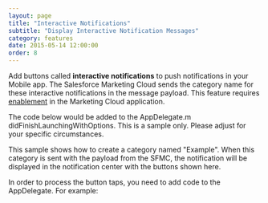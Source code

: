 ```yaml
---
layout: page
title: "Interactive Notifications"
subtitle: "Display Interactive Notification Messages"
category: features
date: 2015-05-14 12:00:00
order: 8
---
```

Add buttons called **interactive notifications** to push notifications in your Mobile app. The Salesforce Marketing Cloud sends the category name for these interactive notifications in the message payload. This feature requires [enablement](http://help.exacttarget.com/en/documentation/mobilepush/administering_your_mobilepush_account/apps_and_optional_settings_in_your_mobilepush_account/#interactiveNotifications) in the Marketing Cloud application.

The code below would be added to the AppDelegate.m didFinishLaunchingWithOptions.  This is a sample only.  Please adjust for your specific circumstances.

This sample shows how to create a category named "Example".  When this category is sent with the payload from the SFMC, the notification will be displayed in the notification center with the buttons shown here.
  
<script src="https://gist.github.com/sfmc-mobilepushsdk/a6acdcd08c06225f2394.js"></script>

In order to process the button taps, you need to add code to the AppDelegate.  For example:

<script src="https://gist.github.com/sfmc-mobilepushsdk/26a92b4f7eb20d946c3e.js"></script>